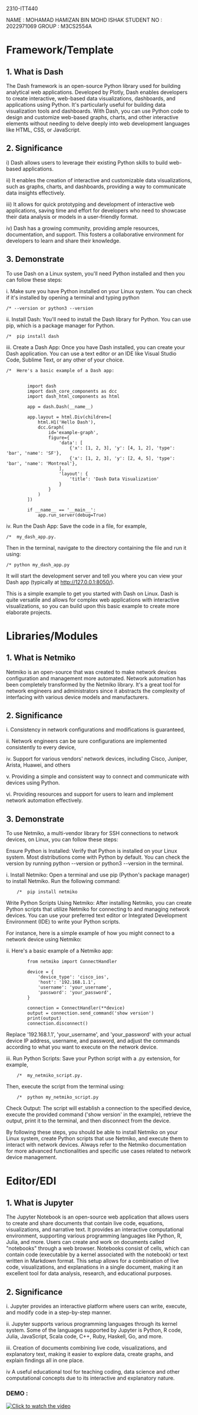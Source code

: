2310-ITT440

NAME		: MOHAMAD HAMIZAN BIN MOHD ISHAK
STUDENT NO 	: 2022971069
GROUP		: M3CS2554A	


# Framework/Template

## 1. What is Dash
   
The Dash framework is an open-source Python library used for building analytical web applications.
Developed by Plotly, Dash enables developers to create interactive, web-based data visualizations, 
dashboards, and applications using Python.
It's particularly useful for building data visualization tools and dashboards. With Dash, you can 
use Python code to design and customize web-based graphs, charts, and other interactive elements 
without needing to delve deeply into web development languages like HTML, CSS, or JavaScript.


## 2. Significance
   
i) Dash allows users to leverage their existing Python skills to build web-based applications. 

ii) It enables the creation of interactive and customizable data visualizations, such 
as graphs, charts, and dashboards, providing a way to communicate data insights effectively.

iii) It allows for quick prototyping and development of interactive web applications, saving time and effort
for developers who need to showcase their data analysis or models in a user-friendly format.

iv) Dash has a growing community, providing ample resources, documentation, and support. This fosters a collaborative environment for developers to learn and share their knowledge.

## 3. Demonstrate
 
To use Dash on a Linux system, you'll need Python installed and then you can follow these steps:

i. Make sure you have Python installed on your Linux system. 
You can check if it's installed by opening a terminal and typing python 

	/* --version or python3 --version

ii. Install Dash: You'll need to install the Dash library for Python. You can use pip, which is a package manager for Python.


	/*  pip install dash

iii. Create a Dash App: Once you have Dash installed, you can create your Dash application. You can use a text editor or an IDE like Visual Studio Code, Sublime Text, or any other of your choice.

	/*	Here's a basic example of a Dash app:


			import dash
			import dash_core_components as dcc
			import dash_html_components as html

			app = dash.Dash(__name__)

			app.layout = html.Div(children=[
				html.H1('Hello Dash'),
				dcc.Graph(
					id='example-graph',
					figure={
						'data': [
							{'x': [1, 2, 3], 'y': [4, 1, 2], 'type': 'bar', 'name': 'SF'},
							{'x': [1, 2, 3], 'y': [2, 4, 5], 'type': 'bar', 'name': 'Montreal'},
						],
						'layout': {
							'title': 'Dash Data Visualization'
						}
					}
				)
			])

			if __name__ == '__main__':
				app.run_server(debug=True)
	
iv. Run the Dash App: Save the code in a file, for example, 
		
	/*	my_dash_app.py. 

Then in the terminal, navigate  to the directory containing the file and run it using:



	/* python my_dash_app.py

It will start the development server and tell you where you can view your Dash app (typically at http://127.0.0.1:8050/).

This is a simple example to get you started with Dash on Linux. Dash is quite versatile and allows for complex web 
applications with interactive visualizations, so you can build upon this basic example to create more elaborate projects.


	

# Libraries/Modules


## 1. What is Netmiko
Netmiko is an open-source that was created to make network devices configuration and management more automated. 
Network automation has been completely transformed by the Netmiko library. It's a great tool for network engineers
and administrators since it abstracts the complexity of interfacing with various device models and manufacturers.

## 2. Significance

i.		Consistency in network configurations and modifications is guaranteed,

ii.		Network engineers can be sure configurations are implemented consistently to every device,

iv.		Support for various vendors' network devices, including Cisco, Juniper, Arista, Huawei, and others

v.		Providing a simple and consistent way to connect and communicate with devices using Python.

vi.		Providing resources and support for users to learn and implement network automation effectively.


## 3. Demonstrate
   
To use Netmiko, a multi-vendor library for SSH connections to network devices, on Linux, you can follow these steps:

Ensure Python is Installed: Verify that Python is installed on your Linux system. Most distributions come with Python by default. You can check the version by running python --version or python3 --version in the terminal.

i.	Install Netmiko:
Open a terminal and use pip (Python's package manager) to install Netmiko. Run the following command:


		/*	pip install netmiko

Write Python Scripts Using Netmiko:
After installing Netmiko, you can create Python scripts that utilize Netmiko for connecting to and managing network devices. 
You can use your preferred text editor or Integrated Development Environment (IDE) to write your Python scripts.

For instance, here is a simple example of how you might connect to a network device using Netmiko:

ii.	Here's a basic example of a Netmiko app:

			from netmiko import ConnectHandler

			device = {
				'device_type': 'cisco_ios',
				'host': '192.168.1.1',
				'username': 'your_username',
				'password': 'your_password',
			}

			connection = ConnectHandler(**device)
			output = connection.send_command('show version')
			print(output)
			connection.disconnect()


Replace '192.168.1.1', 'your_username', and 'your_password' with your actual device IP address, 
username, and password, and adjust the commands according to what you want to execute on the network device.

iii.	Run Python Scripts:
Save your Python script with a .py extension, for example, 
		
		/*	my_netmiko_script.py. 

Then, execute the script from the terminal using:
		
		/*	python my_netmiko_script.py
		

Check Output:
The script will establish a connection to the specified device, execute the provided command ('show version' in the example), 
retrieve the output, print it to the terminal, and then disconnect from the device.

By following these steps, you should be able to install Netmiko on your Linux system, create Python scripts that use Netmiko, 
and execute them to interact with network devices. Always refer to the Netmiko documentation for more advanced functionalities 
and specific use cases related to network device management.




# Editor/EDI


## 1. What is Jupyter
   
The Jupyter Notebook is an open-source web application that allows users to create and share documents that contain live code, equations, visualizations, and narrative text. It provides an interactive computational environment, supporting various programming languages like Python, R, Julia, and more. Users can create and work on documents called "notebooks" through a web browser. Notebooks consist of cells, which can contain code (executable by a kernel associated with the notebook) or text written in Markdown format. This setup allows for a combination of live code, visualizations, and explanations in a single document, making it an excellent tool for data analysis, research, and educational purposes.

## 2. Significance

i. 		Jupyter provides an interactive platform where users can write, execute, and 
		modify code in a step-by-step manner.
  
ii.		Jupyter supports various programming languages through its kernel system.
		Some of the languages supported by Jupyter is Python, R code, Julia, JavaScript, 
		Scala code,  C++, Ruby, Haskell, Go, and more.
  
iii.		Creation of documents combining live code, visualizations, and explanatory text,
		making it easier to explore data, create graphs, and explain findings all in one place.
  
iv		A useful educational tool for teaching coding, data science and other computational 
		concepts due to its interactive and explanatory nature.
		
		

### DEMO :




[![Click to watch the video](https://img.youtube.com/vi/TFrJ2iqWfp0/0.jpg)](https://www.youtube.com/watch?v=TFrJ2iqWfp0)




